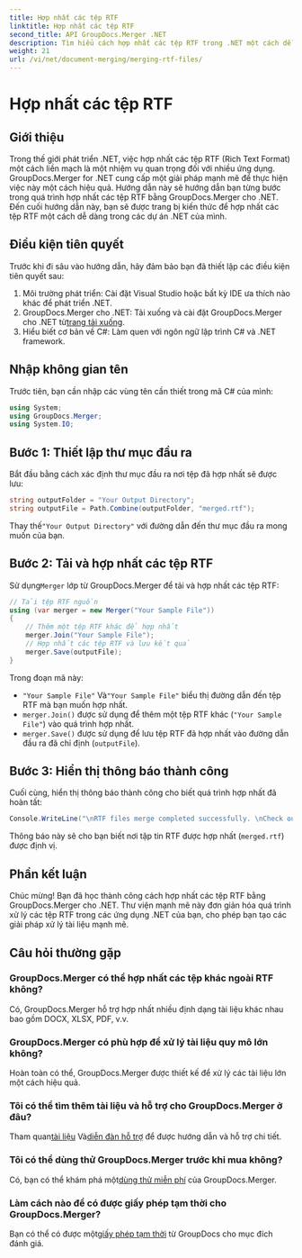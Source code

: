 ```yaml
---
title: Hợp nhất các tệp RTF
linktitle: Hợp nhất các tệp RTF
second_title: API GroupDocs.Merger .NET
description: Tìm hiểu cách hợp nhất các tệp RTF trong .NET một cách dễ dàng bằng GroupDocs.Merger để xử lý tài liệu liền mạch.
weight: 21
url: /vi/net/document-merging/merging-rtf-files/
---
```


# Hợp nhất các tệp RTF

## Giới thiệu
Trong thế giới phát triển .NET, việc hợp nhất các tệp RTF (Rich Text Format) một cách liền mạch là một nhiệm vụ quan trọng đối với nhiều ứng dụng. GroupDocs.Merger for .NET cung cấp một giải pháp mạnh mẽ để thực hiện việc này một cách hiệu quả. Hướng dẫn này sẽ hướng dẫn bạn từng bước trong quá trình hợp nhất các tệp RTF bằng GroupDocs.Merger cho .NET. Đến cuối hướng dẫn này, bạn sẽ được trang bị kiến thức để hợp nhất các tệp RTF một cách dễ dàng trong các dự án .NET của mình.
## Điều kiện tiên quyết
Trước khi đi sâu vào hướng dẫn, hãy đảm bảo bạn đã thiết lập các điều kiện tiên quyết sau:
1. Môi trường phát triển: Cài đặt Visual Studio hoặc bất kỳ IDE ưa thích nào khác để phát triển .NET.
2.  GroupDocs.Merger cho .NET: Tải xuống và cài đặt GroupDocs.Merger cho .NET từ[trang tải xuống](https://releases.groupdocs.com/merger/net/).
3. Hiểu biết cơ bản về C#: Làm quen với ngôn ngữ lập trình C# và .NET framework.

## Nhập không gian tên
Trước tiên, bạn cần nhập các vùng tên cần thiết trong mã C# của mình:
```csharp
using System; 
using GroupDocs.Merger;
using System.IO;
```
## Bước 1: Thiết lập thư mục đầu ra
Bắt đầu bằng cách xác định thư mục đầu ra nơi tệp đã hợp nhất sẽ được lưu:
```csharp
string outputFolder = "Your Output Directory";
string outputFile = Path.Combine(outputFolder, "merged.rtf");
```
 Thay thế`"Your Output Directory"` với đường dẫn đến thư mục đầu ra mong muốn của bạn.
## Bước 2: Tải và hợp nhất các tệp RTF
 Sử dụng`Merger` lớp từ GroupDocs.Merger để tải và hợp nhất các tệp RTF:
```csharp
// Tải tệp RTF nguồn
using (var merger = new Merger("Your Sample File"))
{
    // Thêm một tệp RTF khác để hợp nhất
    merger.Join("Your Sample File");
    // Hợp nhất các tệp RTF và lưu kết quả
    merger.Save(outputFile);
}
```
Trong đoạn mã này:
- `"Your Sample File"` Và`"Your Sample File"` biểu thị đường dẫn đến tệp RTF mà bạn muốn hợp nhất.
- `merger.Join()` được sử dụng để thêm một tệp RTF khác (`"Your Sample File"`) vào quá trình hợp nhất.
- `merger.Save()` được sử dụng để lưu tệp RTF đã hợp nhất vào đường dẫn đầu ra đã chỉ định (`outputFile`).
## Bước 3: Hiển thị thông báo thành công
Cuối cùng, hiển thị thông báo thành công cho biết quá trình hợp nhất đã hoàn tất:
```csharp
Console.WriteLine("\nRTF files merge completed successfully. \nCheck output in {0}", outputFolder);
```
Thông báo này sẽ cho bạn biết nơi tập tin RTF được hợp nhất (`merged.rtf`) được định vị.

## Phần kết luận
Chúc mừng! Bạn đã học thành công cách hợp nhất các tệp RTF bằng GroupDocs.Merger cho .NET. Thư viện mạnh mẽ này đơn giản hóa quá trình xử lý các tệp RTF trong các ứng dụng .NET của bạn, cho phép bạn tạo các giải pháp xử lý tài liệu mạnh mẽ.

## Câu hỏi thường gặp
### GroupDocs.Merger có thể hợp nhất các tệp khác ngoài RTF không?
Có, GroupDocs.Merger hỗ trợ hợp nhất nhiều định dạng tài liệu khác nhau bao gồm DOCX, XLSX, PDF, v.v.
### GroupDocs.Merger có phù hợp để xử lý tài liệu quy mô lớn không?
Hoàn toàn có thể, GroupDocs.Merger được thiết kế để xử lý các tài liệu lớn một cách hiệu quả.
### Tôi có thể tìm thêm tài liệu và hỗ trợ cho GroupDocs.Merger ở đâu?
 Tham quan[tài liệu](https://tutorials.groupdocs.com/merger/net/) Và[diễn đàn hỗ trợ](https://forum.groupdocs.com/c/merger/32) để được hướng dẫn và hỗ trợ chi tiết.
### Tôi có thể dùng thử GroupDocs.Merger trước khi mua không?
 Có, bạn có thể khám phá một[dùng thử miễn phí](https://releases.groupdocs.com/) của GroupDocs.Merger.
### Làm cách nào để có được giấy phép tạm thời cho GroupDocs.Merger?
 Bạn có thể có được một[giấy phép tạm thời](https://purchase.groupdocs.com/temporary-license/) từ GroupDocs cho mục đích đánh giá.